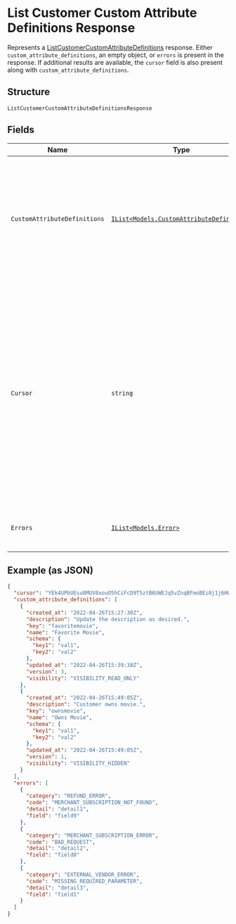 
# List Customer Custom Attribute Definitions Response

Represents a [ListCustomerCustomAttributeDefinitions](../../doc/api/customer-custom-attributes.md#list-customer-custom-attribute-definitions) response.
Either `custom_attribute_definitions`, an empty object, or `errors` is present in the response.
If additional results are available, the `cursor` field is also present along with `custom_attribute_definitions`.

## Structure

`ListCustomerCustomAttributeDefinitionsResponse`

## Fields

| Name | Type | Tags | Description |
|  --- | --- | --- | --- |
| `CustomAttributeDefinitions` | [`IList<Models.CustomAttributeDefinition>`](../../doc/models/custom-attribute-definition.md) | Optional | The retrieved custom attribute definitions. If no custom attribute definitions are found,<br>Square returns an empty object (`{}`). |
| `Cursor` | `string` | Optional | The cursor to provide in your next call to this endpoint to retrieve the next page of<br>results for your original request. This field is present only if the request succeeded and<br>additional results are available. For more information, see [Pagination](https://developer.squareup.com/docs/build-basics/common-api-patterns/pagination). |
| `Errors` | [`IList<Models.Error>`](../../doc/models/error.md) | Optional | Any errors that occurred during the request. |

## Example (as JSON)

```json
{
  "cursor": "YEk4UPbUEsu8MUV0xouO5hCiFcD9T5ztB6UWEJq5vZnqBFmoBEi0j1j6HWYTFGMRre4p7T5wAQBj3Th1NX3XgBFcQVEVsIxUQ2NsbwjRitfoEZDml9uxxQXepowyRvCuSThHPbJSn7M7wInl3x8XypQF9ahVVQXegJ0CxEKc0SBH",
  "custom_attribute_definitions": [
    {
      "created_at": "2022-04-26T15:27:30Z",
      "description": "Update the description as desired.",
      "key": "favoritemovie",
      "name": "Favorite Movie",
      "schema": {
        "key1": "val1",
        "key2": "val2"
      },
      "updated_at": "2022-04-26T15:39:38Z",
      "version": 3,
      "visibility": "VISIBILITY_READ_ONLY"
    },
    {
      "created_at": "2022-04-26T15:49:05Z",
      "description": "Customer owns movie.",
      "key": "ownsmovie",
      "name": "Owns Movie",
      "schema": {
        "key1": "val1",
        "key2": "val2"
      },
      "updated_at": "2022-04-26T15:49:05Z",
      "version": 1,
      "visibility": "VISIBILITY_HIDDEN"
    }
  ],
  "errors": [
    {
      "category": "REFUND_ERROR",
      "code": "MERCHANT_SUBSCRIPTION_NOT_FOUND",
      "detail": "detail1",
      "field": "field9"
    },
    {
      "category": "MERCHANT_SUBSCRIPTION_ERROR",
      "code": "BAD_REQUEST",
      "detail": "detail2",
      "field": "field0"
    },
    {
      "category": "EXTERNAL_VENDOR_ERROR",
      "code": "MISSING_REQUIRED_PARAMETER",
      "detail": "detail3",
      "field": "field1"
    }
  ]
}
```

